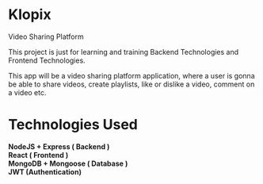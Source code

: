 # Klopix
Video Sharing Platform

This project is just for learning and training Backend Technologies and Frontend Technologies.

This app will be a video sharing platform application, where a user is gonna be able to share videos, create playlists, like or dislike a video,
comment on a video etc.

# Technologies Used

**NodeJS + Express ( Backend )** <br/>
**React ( Frontend )** <br/>
**MongoDB + Mongoose ( Database )** <br/>
**JWT (Authentication)**

